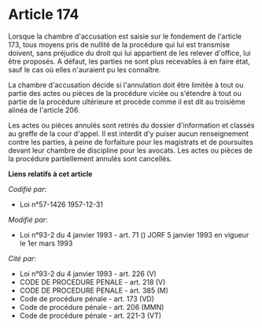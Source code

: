 # Article 174

Lorsque la chambre d'accusation est saisie sur le fondement de l'article 173, tous moyens pris de nullité de la procédure qui
lui est transmise doivent, sans préjudice du droit qui lui appartient de les relever d'office, lui être proposés. A défaut,
les parties ne sont plus recevables à en faire état, sauf le cas où elles n'auraient pu les connaître.

La chambre d'accusation décide si l'annulation doit être limitée à tout ou partie des actes ou pièces de la procédure viciée
ou s'étendre à tout ou partie de la procédure ultérieure et procède comme il est dit au troisième alinéa de l'article 206.

Les actes ou pièces annulés sont retirés du dossier d'information et classés au greffe de la cour d'appel. Il est interdit
d'y puiser aucun renseignement contre les parties, à peine de forfaiture pour les magistrats et de poursuites devant leur
chambre de discipline pour les avocats. Les actes ou pièces de la procédure partiellement annulés sont cancellés.

**Liens relatifs à cet article**

_Codifié par_:

  - Loi n°57-1426 1957-12-31

_Modifié par_:

  - Loi n°93-2 du 4 janvier 1993 - art. 71 () JORF 5 janvier 1993 en vigueur le 1er mars 1993

_Cité par_:

  - Loi n°93-2 du 4 janvier 1993 - art. 226 (V)
  - CODE DE PROCEDURE PENALE - art. 218 (V)
  - CODE DE PROCEDURE PENALE - art. 385 (M)
  - Code de procédure pénale - art. 173 (VD)
  - Code de procédure pénale - art. 206 (MMN)
  - Code de procédure pénale - art. 221-3 (VT)
